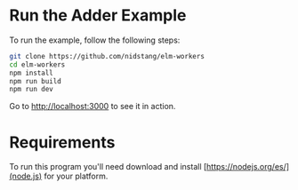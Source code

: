 # Run the Adder Example

To run the example, follow the following steps:

```bash
git clone https://github.com/nidstang/elm-workers
cd elm-workers
npm install
npm run build
npm run dev
```
Go to [http://localhost:3000](http://localhost:3000) to see it in action.

# Requirements
To run this program you'll need download and install [https://nodejs.org/es/](node.js) for your platform.
